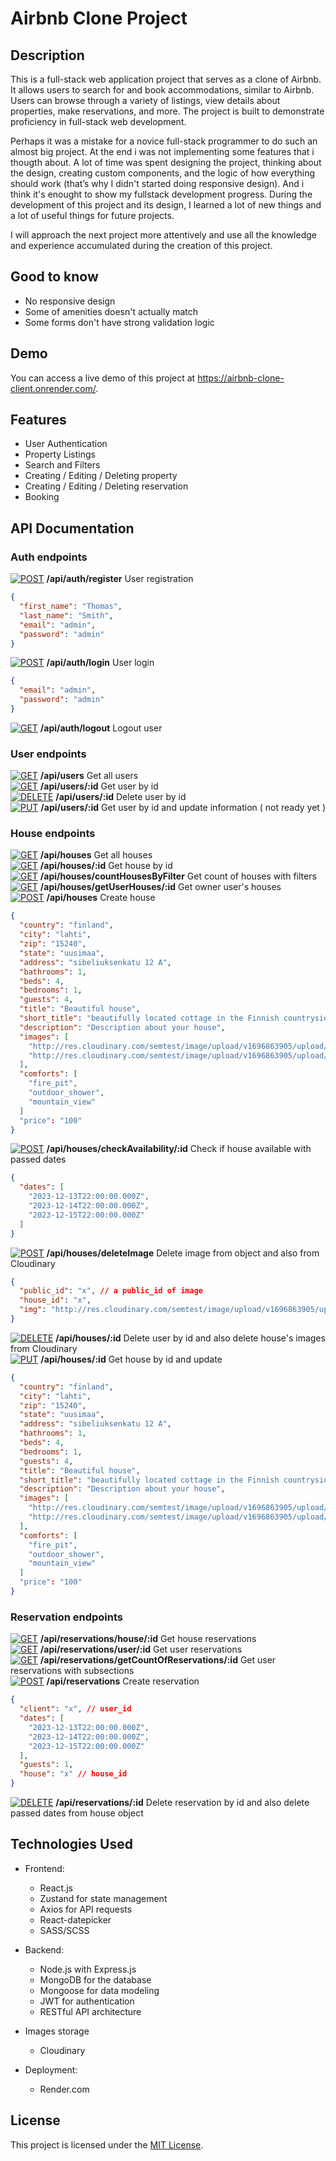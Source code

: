 # Airbnb Clone Project

## Description
This is a full-stack web application project that serves as a clone of Airbnb. It allows users to search for and book accommodations, similar to Airbnb. Users can browse through a variety of listings, view details about properties, make reservations, and more. The project is built to demonstrate proficiency in full-stack web development.

Perhaps it was a mistake for a novice full-stack programmer to do such an almost big project. At the end i was not implementing some features that i thougth about. A lot of time was spent designing the project, thinking about the design, creating custom components, and the logic of how everything should work (that’s why I didn't started doing responsive design). And i think it's enought to show my fullstack development progress.  During the development of this project and its design, I learned a lot of new things and a lot of useful things for future projects. 

I will approach the next project more attentively and use all the knowledge and experience accumulated during the creation of this project.

## Good to know
  - No responsive design
  - Some of amenities doesn't actually match
  - Some forms don't have strong validation logic
## Demo
You can access a live demo of this project at https://airbnb-clone-client.onrender.com/.
## Features
- User Authentication
- Property Listings
- Search and Filters
- Creating / Editing / Deleting property
- Creating / Editing / Deleting reservation
- Booking

## API Documentation
### Auth endpoints
[![POST](https://img.shields.io/badge/POST-Green.svg)](URL) **/api/auth/register** User registration
<br>
```json
{
  "first_name": "Thomas",
  "last_name": "Smith",
  "email": "admin",
  "password": "admin"
}
```

[![POST](https://img.shields.io/badge/POST-Green.svg)](URL) **/api/auth/login** User login
<br>
```json
{
  "email": "admin",
  "password": "admin"
}
```
[![GET](https://img.shields.io/badge/GET-Blue?style=flat&color=blue&logo=http&logoColor=white)](URL) **/api/auth/logout** Logout user

### User endpoints
[![GET](https://img.shields.io/badge/GET-Blue?style=flat&color=blue&logo=http&logoColor=white)](URL) **/api/users**  Get all users <br>
[![GET](https://img.shields.io/badge/GET-Blue?style=flat&color=blue&logo=http&logoColor=white)](URL) **/api/users/:id**  Get user by id <br>
[![DELETE](https://img.shields.io/badge/DELETE-Red?style=flat&color=red&logo=http&logoColor=white)](URL) **/api/users/:id** Delete user by id <br>
[![PUT](https://img.shields.io/badge/PUT-Light%20Green?style=flat&color=lightgreen&logo=http&logoColor=white)](URL) **/api/users/:id** Get user by id and update information ( not ready yet ) 

### House endpoints
[![GET](https://img.shields.io/badge/GET-Blue?style=flat&color=blue&logo=http&logoColor=white)](URL) **/api/houses**  Get all houses <br>
[![GET](https://img.shields.io/badge/GET-Blue?style=flat&color=blue&logo=http&logoColor=white)](URL) **/api/houses/:id**  Get house by id <br>
[![GET](https://img.shields.io/badge/GET-Blue?style=flat&color=blue&logo=http&logoColor=white)](URL) **/api/houses/countHousesByFilter**  Get count of houses with filters <br>
[![GET](https://img.shields.io/badge/GET-Blue?style=flat&color=blue&logo=http&logoColor=white)](URL) **/api/houses/getUserHouses/:id**  Get owner user's houses <br>
[![POST](https://img.shields.io/badge/POST-Green.svg)](URL) **/api/houses** Create house <br>
```json
{
  "country": "finland",
  "city": "lahti",
  "zip": "15240",
  "state": "uusimaa",
  "address": "sibeliuksenkatu 12 A",
  "bathrooms": 1,
  "beds": 4,
  "bedrooms": 1,
  "guests": 4,
  "title": "Beautiful house",
  "short_title": "beautifully located cottage in the Finnish countryside",
  "description": "Description about your house",
  "images": [
    "http://res.cloudinary.com/semtest/image/upload/v1696863905/upload/x.jpg",
    "http://res.cloudinary.com/semtest/image/upload/v1696863905/upload/x.jpg"
  ],
  "comforts": [
    "fire_pit",
    "outdoor_shower",
    "mountain_view"
  ]
  "price": "100"
}
```
[![POST](https://img.shields.io/badge/POST-Green.svg)](URL) **/api/houses/checkAvailability/:id** Check if house available with passed dates 
<br>
```json
{
  "dates": [
    "2023-12-13T22:00:00.000Z",
    "2023-12-14T22:00:00.000Z",
    "2023-12-15T22:00:00.000Z"
  ]
}
```
[![POST](https://img.shields.io/badge/POST-Green.svg)](URL) **/api/houses/deleteImage** Delete image from object and also from Cloudinary  <br>
```json
{
  "public_id": "x", // a public_id of image
  "house_id": "x",
  "img": "http://res.cloudinary.com/semtest/image/upload/v1696863905/upload/x.jpg"
}
```
[![DELETE](https://img.shields.io/badge/DELETE-Red?style=flat&color=red&logo=http&logoColor=white)](URL) **/api/houses/:id**  Delete user by id and also delete house's images from Cloudinary <br>
[![PUT](https://img.shields.io/badge/PUT-Light%20Green?style=flat&color=lightgreen&logo=http&logoColor=white)](URL) **/api/houses/:id**  Get house by id and update <br> 
```json
{
  "country": "finland",
  "city": "lahti",
  "zip": "15240",
  "state": "uusimaa",
  "address": "sibeliuksenkatu 12 A",
  "bathrooms": 1,
  "beds": 4,
  "bedrooms": 1,
  "guests": 4,
  "title": "Beautiful house",
  "short_title": "beautifully located cottage in the Finnish countryside",
  "description": "Description about your house",
  "images": [
    "http://res.cloudinary.com/semtest/image/upload/v1696863905/upload/x.jpg",
    "http://res.cloudinary.com/semtest/image/upload/v1696863905/upload/x.jpg"
  ],
  "comforts": [
    "fire_pit",
    "outdoor_shower",
    "mountain_view"
  ]
  "price": "100"
}
```
### Reservation endpoints
[![GET](https://img.shields.io/badge/GET-Blue?style=flat&color=blue&logo=http&logoColor=white)](URL) **/api/reservations/house/:id**  Get house reservations <br>
[![GET](https://img.shields.io/badge/GET-Blue?style=flat&color=blue&logo=http&logoColor=white)](URL) **/api/reservations/user/:id**  Get user reservations <br>
[![GET](https://img.shields.io/badge/GET-Blue?style=flat&color=blue&logo=http&logoColor=white)](URL) **/api/reservations/getCountOfReservations/:id**  Get user reservations with subsections <br>
[![POST](https://img.shields.io/badge/POST-Green.svg)](URL) **/api/reservations** Create reservation <br>
```json
{
  "client": "x", // user_id
  "dates": [
    "2023-12-13T22:00:00.000Z",
    "2023-12-14T22:00:00.000Z",
    "2023-12-15T22:00:00.000Z"
  ],
  "guests": 1,
  "house": "x" // house_id
}
```
[![DELETE](https://img.shields.io/badge/DELETE-Red?style=flat&color=red&logo=http&logoColor=white)](URL) **/api/reservations/:id**  Delete reservation by id and also delete passed dates from house object <br>


## Technologies Used
- Frontend:
  - React.js
  - Zustand for state management
  - Axios for API requests
  - React-datepicker
  - SASS/SCSS
    
- Backend:
  - Node.js with Express.js
  - MongoDB for the database
  - Mongoose for data modeling
  - JWT for authentication
  - RESTful API architecture
    
- Images storage
  - Cloudinary
    
- Deployment:
  - Render.com

## License
This project is licensed under the [MIT License](LICENSE).
